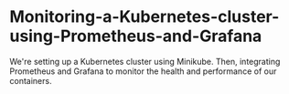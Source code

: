 # Monitoring-a-Kubernetes-cluster-using-Prometheus-and-Grafana
We're setting up a Kubernetes cluster using Minikube. Then, integrating Prometheus and Grafana to monitor the health and performance of our containers.
